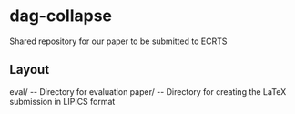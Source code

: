 # dag-collapse

Shared repository for our paper to be submitted to ECRTS

## Layout

eval/ -- Directory for evaluation
paper/ -- Directory for creating the LaTeX submission in LIPICS format
